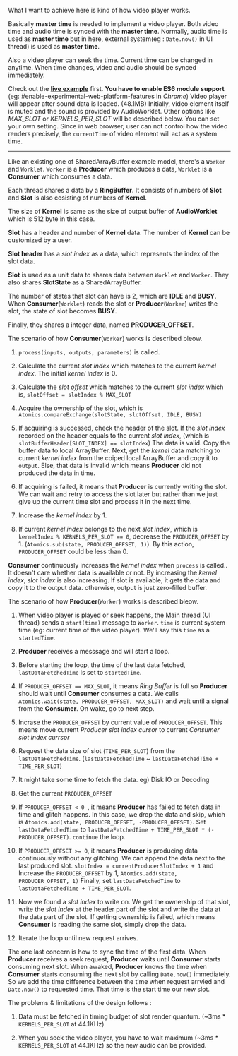 What I want to achieve here is kind of how video player works.

Basically **master time** is needed to implement a video player. Both video time and audio time is synced with the **master time**. Normally, audio time is used as **master time** but in here, external system(eg : `Date.now()` in UI thread) is used as **master time**.

Also a video player can seek the time. Current time can be changed in anytime. When time changes, video and audio should be synced immediately.

Check out the [**live example**](https://orange4glace.github.io/audioworklet-sharedarraybuffer-model/) first.
**You have to enable ES6 module support** (eg: #enable-experimental-web-platform-features in *Chrome*)
Video player will appear after sound data is loaded. (48.1MB) Initially, video element itself is muted and the sound is provided by AudioWorklet.
Other options like *MAX_SLOT* or *KERNELS_PER_SLOT* will be described below. You can set your own setting.
Since in web browser, user can not control how the video renders precisely, the `currentTime` of video element will act as a system time.

---------------------

Like an existing one of SharedArrayBuffer example model, there's a `Worker` and `Worklet`. `Worker` is a **Producer** which produces a data, `Worklet` is a **Consumer** which consumes a data.

Each thread shares a data by a **RingBuffer**. It consists of numbers of **Slot** and **Slot** is also cosisting of numbers of **Kernel**.

The size of **Kernel** is same as the size of output buffer of **AudioWorklet** which is 512 byte in this case.

**Slot** has a header and number of **Kernel** data. The number of **Kernel** can be customized by a user.

**Slot header** has a *slot index* as a data, which represents the index of the slot data.

**Slot** is used as a unit data to shares data between `Worklet` and `Worker`. They also shares **SlotState** as a SharedArrayBuffer.

The number of states that slot can have is 2, which are **IDLE** and **BUSY**. When **Consumer**(`Worklet`) reads the slot or **Producer**(`Worker`) writes the slot, the state of slot becomes **BUSY**.

Finally, they shares a integer data, named **PRODUCER_OFFSET**. 

The scenario of how **Consumer**(`Worker`) works is described bleow.

1. `process(inputs, outputs, parameters)` is called.

2. Calculate the current *slot index* which matches to the current *kernel index*. The initial *kernel index* is 0.

3. Calculate the *slot offset* which matches to the current *slot index* which is, `slotOffset = slotIndex % MAX_SLOT`

4. Acquire the ownership of the slot, which is `Atomics.compareExchange(slotState, slotOffset, IDLE, BUSY)`

5. If acquiring is successed, check the header of the slot. If the *slot index* recorded on the header equals to the current *slot index*, (which is `slotBufferHeader[SLOT_INDEX] == slotIndex`) The data is valid. Copy the buffer data to local ArrayBuffer. Next, get the *kernel* data matching to current *kernel index* from the coiped local ArrayBuffer and copy it to `output`. Else, that data is invalid which means **Producer** did not produced the data in time.

6. If acquiring is failed, it means that **Producer** is currently writing the slot. We can wait and retry to access the slot later but rather than we just give up the current time slot and process it in the next time.

7. Increase the *kernel index* by 1.

8. If current *kernel index* belongs to the next *slot index*, which is `kernelIndex % KERNELS_PER_SLOT == 0`, decrease the `PRODUCER_OFFSET` by 1. (`Atomics.sub(state, PRODUCER_OFFSET, 1)`). By this action, `PRODUCER_OFFSET` could be less than 0.

**Consumer** continuously increases the *kernel index* when `process` is called.. It doesn't care whether data is available or not. By increasing the *kernel index*, *slot index* is also increasing. If slot is available, it gets the data and copy it to the output data. otherwise, output is just zero-filled buffer.

The scenario of how **Producer**(`Worker`) works is described bleow.

1. When video player is played or seek happens, the Main thread (UI thread) sends a `start(time)` message to `Worker`. `time` is current system time (eg: current time of the video player). We'll say this `time` as a `startedTime`.

2. **Producer** receives a messsage and will start a loop.

3. Before starting the loop, the time of the last data fetched, `lastDataFetchedTime`  is set to `startedTime`.

4. If `PRODUCER_OFFSET == MAX_SLOT`, it means *Ring Buffer* is full so **Producer** should wait until **Consumer** consumes a data. We calls `Atomics.wait(state, PRODUCER_OFFSET, MAX_SLOT)` and wait until a signal from the **Consumer**. On wake, go to next step.

5. Incrase the `PRODUCER_OFFSET` by current value of `PRODUCER_OFFSET`. This means move current *Producer slot index cursor* to current *Consumer slot index currsor*

5. Request the data size of slot (`TIME_PER_SLOT`) from the `lastDataFetchedTime`. (`lastDataFetchedTime` ~ `lastDataFetchedTime + TIME_PER_SLOT`)

6. It might take some time to fetch the data. eg) Disk IO or Decoding

7. Get the current `PRODUCER_OFFSET`

8. If `PRODUCER_OFFSET < 0 `, it means **Producer** has failed to fetch data in time and glitch happens. In this case, we drop the data and skip, which is `Atomics.add(state, PRODUCER_OFFSET, -PRODUCER_OFFSET)`. Set `lastDataFetchedTime` to `lastDataFetchedTime + TIME_PER_SLOT * (-PRODUCER_OFFSET)`. `continue` the loop.

9. If `PRODUCER_OFFSET >= 0`, it means **Producer** is producing data continuously without any glitching. We can append the data next to the last produced slot. `slotIndex = currentProducerSlotIndex + 1` and Increase the `PRODUCER_OFFSET` by 1, `Atomics.add(state, PRODUCER_OFFSET, 1)` Finally, set `lastDataFetchedTime` to `lastDataFetchedTime + TIME_PER_SLOT`.

10. Now we found a *slot index* to write on. We get the ownership of that slot, write the *slot index* at the header part of the slot and write the data at the data part of the slot. If getting ownership is failed, which means **Consumer** is reading the same slot, simply drop the data.

11. Iterate the loop until new request arrives.


The one last concern is how to sync the time of the first data. When **Producer** receives a seek request, **Producer** waits until **Consumer** starts consuming next slot. When awaked, **Producer** knows the time when **Consumer** starts consuming the next slot by calling `Date.now()` immediately. So we add the time difference between the time when request arrvied and `Date.now()` to requested time. That time is the start time our new slot.

The problems & limitations of the design follows :

1. Data must be fetched in timing budget of slot render quantum. (~3ms * `KERNELS_PER_SLOT` at 44.1KHz)

2. When you seek the video player, you have to wait maximum (~3ms * `KERNELS_PER_SLOT` at 44.1KHz) so the new audio can be provided.